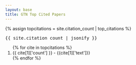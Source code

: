 ```yaml
---
layout: base
title: GTN Top Cited Papers
---
```


{% assign topcitations = site.citation_count | top_citations %}
<pre>
{{ site.citation_count | jsonify }}
</pre>

<ol>
{% for cite in topcitations %}
    <li>{{ cite[1]['count'] }} - {{cite[1]['text']}}</li>
{% endfor %}
</ol>
